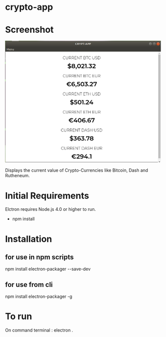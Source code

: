 # crypto-app

# Screenshot
![alt text](crypto-app.png)

Displays the current value of Crypto-Currencies like Bitcoin, Dash and  Rutheneum.

# Initial Requirements
Elctron requires Node.js 4.0 or higher to run.
* npm install

# Installation
## for use in npm scripts 
npm install electron-packager --save-dev
 
## for use from cli 
npm install electron-packager -g

# To run
On command terminal : electron .
